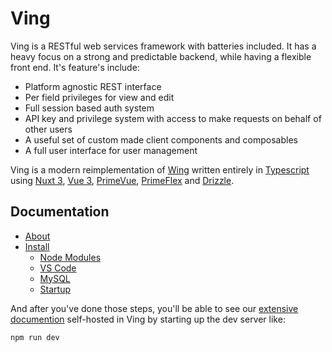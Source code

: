 # Ving

Ving is a RESTful web services framework with batteries included. It has a heavy focus on a strong and predictable backend, while having a flexible front end. It's feature's include:

 - Platform agnostic REST interface
 - Per field privileges for view and edit
 - Full session based auth system
 - API key and privilege system with access to make requests on behalf of other users
 - A useful set of custom made client components and composables
 - A full user interface for user management

Ving is a modern reimplementation of [Wing](http://wingapi.com) written entirely in [Typescript](https://www.typescriptlang.org) using [Nuxt 3](http://nuxt.com), [Vue 3](http://vuejs.org), [PrimeVue](https://primevue.org),  [PrimeFlex](https://www.primefaces.org/primeflex/) and [Drizzle](https://github.com/drizzle-team/drizzle-orm).


## Documentation

- [About](content/ving/1.about/1.index.md)
- [Install](content/ving/2.installation/1.index.md)
  - [Node Modules](content/ving/2.installation/2.node-modules.md)
  - [VS Code](content/ving/2.installation/3.vs-code.md)  
  - [MySQL](content/ving/2.installation/4.mysql.md)  
  - [Startup](content/ving/2.installation/5.startup.md)  

And after you've done those steps, you'll be able to see our [extensive documention](content/ving) self-hosted in Ving by starting up the dev server like:

```bash
npm run dev
```